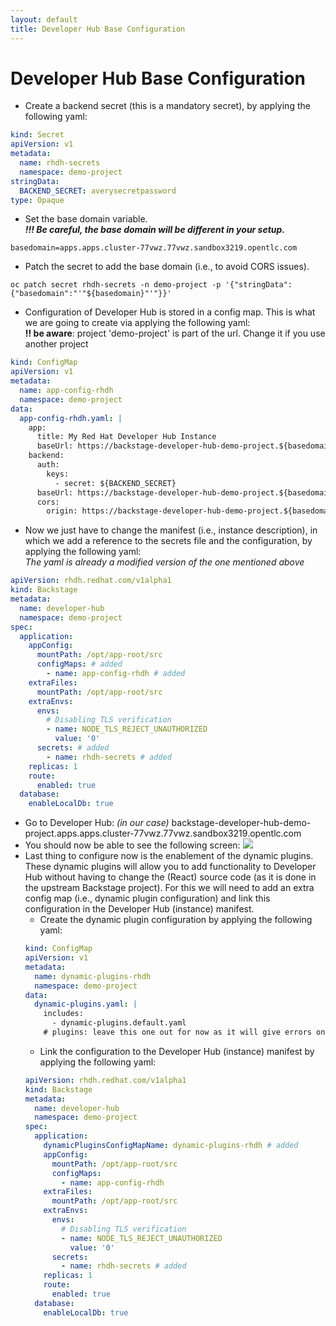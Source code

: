```yaml
---
layout: default
title: Developer Hub Base Configuration
---
```


# Developer Hub Base Configuration

* Create a backend secret (this is a mandatory secret), by applying the following yaml:
```yaml
kind: Secret
apiVersion: v1
metadata:
  name: rhdh-secrets
  namespace: demo-project
stringData:
  BACKEND_SECRET: averysecretpassword
type: Opaque
```
* Set the base domain variable.  
  **_!!! Be careful, the base domain will be different in your setup._**
```shell
basedomain=apps.apps.cluster-77vwz.77vwz.sandbox3219.opentlc.com
```
* Patch the secret to add the base domain (i.e., to avoid CORS issues).
```shell
oc patch secret rhdh-secrets -n demo-project -p '{"stringData":{"basedomain":"'"${basedomain}"'"}}'
```
* Configuration of Developer Hub is stored in a config map. This is what we are going to create via applying the following yaml:  
  **!! be aware**: project 'demo-project' is part of the url. Change it if you use another project
```yaml
kind: ConfigMap
apiVersion: v1
metadata:
  name: app-config-rhdh
  namespace: demo-project
data:
  app-config-rhdh.yaml: |
    app:
      title: My Red Hat Developer Hub Instance
      baseUrl: https://backstage-developer-hub-demo-project.${basedomain}
    backend:
      auth:
        keys:
          - secret: ${BACKEND_SECRET}
      baseUrl: https://backstage-developer-hub-demo-project.${basedomain}
      cors:
        origin: https://backstage-developer-hub-demo-project.${basedomain}
```
* Now we just have to change the manifest (i.e., instance description), in which we add a reference to the secrets file and the configuration, by applying the following yaml:  
  _The yaml is already a modified version of the one mentioned above_
```yaml
apiVersion: rhdh.redhat.com/v1alpha1
kind: Backstage
metadata:
  name: developer-hub
  namespace: demo-project
spec:
  application:
    appConfig:
      mountPath: /opt/app-root/src
      configMaps: # added
        - name: app-config-rhdh # added
    extraFiles:
      mountPath: /opt/app-root/src
    extraEnvs:
      envs:
        # Disabling TLS verification
        - name: NODE_TLS_REJECT_UNAUTHORIZED
          value: '0'
      secrets: # added
        - name: rhdh-secrets # added
    replicas: 1
    route:
      enabled: true
  database:
    enableLocalDb: true
```
* Go to Developer Hub: _(in our case)_ backstage-developer-hub-demo-project.apps.apps.cluster-77vwz.77vwz.sandbox3219.opentlc.com
* You should now be able to see the following screen:
  <img src="https://raw.githubusercontent.com/maarten-vandeperre/developer-hub-documentation/main/images/login_screen_1.png" class="large">
* Last thing to configure now is the enablement of the dynamic plugins. These dynamic plugins will allow you to add functionality
  to Developer Hub without having to change the (React) source code (as it is done in the upstream Backstage project). For this we will
  need to add an extra config map (i.e., dynamic plugin configuration) and link this configuration in the Developer Hub (instance) manifest.
  * Create the dynamic plugin configuration by applying the following yaml:
  ```yaml
  kind: ConfigMap 
  apiVersion: v1
  metadata:
    name: dynamic-plugins-rhdh
    namespace: demo-project
  data:
    dynamic-plugins.yaml: |
      includes:
        - dynamic-plugins.default.yaml
      # plugins: leave this one out for now as it will give errors on startup (not needed at the moment anyway as we don't have plugins yet).
  ```
  * Link the configuration to the Developer Hub (instance) manifest by applying the following yaml:
  ```yaml
  apiVersion: rhdh.redhat.com/v1alpha1
  kind: Backstage
  metadata:
    name: developer-hub
    namespace: demo-project
  spec:
    application:
      dynamicPluginsConfigMapName: dynamic-plugins-rhdh # added
      appConfig:
        mountPath: /opt/app-root/src
        configMaps: 
          - name: app-config-rhdh 
      extraFiles:
        mountPath: /opt/app-root/src
      extraEnvs:
        envs:
          # Disabling TLS verification
          - name: NODE_TLS_REJECT_UNAUTHORIZED
            value: '0'
        secrets: 
          - name: rhdh-secrets # added
      replicas: 1
      route:
        enabled: true
    database:
      enableLocalDb: true
  ```